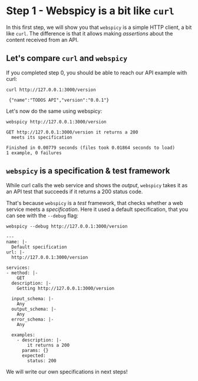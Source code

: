 # Step 1 - Webspicy is a bit like `curl`

In this first step, we will show you that `webspicy` is a simple HTTP client, a bit like `curl`. The difference is that it allows making *assertions* about the content received from an API.

## Let's compare `curl` and `webspicy`

If you completed step 0, you should be able to reach our API example with curl:

```
curl http://127.0.0.1:3000/version
```

```
 {"name":"TODOS API","version":"0.0.1"}
```

Let's now do the same using webspicy:

```
webspicy http://127.0.0.1:3000/version
```

```
GET http://127.0.0.1:3000/version it returns a 200
  meets its specification

Finished in 0.00779 seconds (files took 0.01864 seconds to load)
1 example, 0 failures
```

## `webspicy` is a specification & test framework

While curl calls the web service and shows the *output*,
`webspicy` takes it as an API test that succeeds if it returns
a 200 status code.

That's because `webspicy` is a *test* framework, that checks
whether a web service meets a *specification*. Here it used
a default specification, that you can see with the `--debug`
flag:

```
webspicy --debug http://127.0.0.1:3000/version
```

```
---
name: |-
  Default specification
url: |-
  http://127.0.0.1:3000/version

services:
- method: |-
    GET
  description: |-
    Getting http://127.0.0.1:3000/version

  input_schema: |-
    Any
  output_schema: |-
    Any
  error_schema: |-
    Any

  examples:
    - description: |-
        it returns a 200
      params: {}
      expected:
        status: 200
```

We will write our own specifications in next steps!

